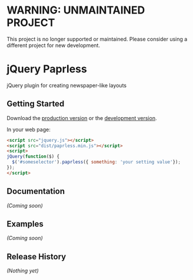 # WARNING: UNMAINTAINED PROJECT

This project is no longer supported or maintained. Please consider using a different
project for new development.

# jQuery Paprless

jQuery plugin for creating newspaper-like layouts

## Getting Started

Download the [production version][min] or the [development version][max].

[min]: https://raw.github.com/silvermine/paprless/master/dist/paprless.min.js
[max]: https://raw.github.com/silvermine/paprless/master/dist/paprless.js

In your web page:

```html
<script src="jquery.js"></script>
<script src="dist/paprless.min.js"></script>
<script>
jQuery(function($) {
  $('#someselector').paprless({ something: 'your setting value'});
});
</script>
```

## Documentation

_(Coming soon)_

## Examples

_(Coming soon)_

## Release History

_(Nothing yet)_
